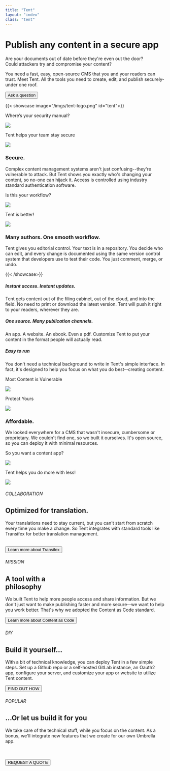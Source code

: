 ```yaml
---
title: "Tent"
layout: "index"
class: "tent"
---
```

<div class="intro">
  <div class="container">
    <div class="row">
      <div class="col-12">
        <div class="d-none d-lg-block spacer-top100"></div>
        <h1 class="">Publish any content in a secure app</h1>
        <div class="home-description spacer-bottom100">
          <p>Are your documents out of date before they're even out the door? <br>
          Could attackers try and compromise your content?</p>
          <p>You need a fast, easy, open-source CMS that you and your readers can trust. Meet Tent. 
            All the tools you need to create, edit, and publish securely-under one roof.</p>
          <a href="mailto:info@secfirst.org?subject=Tent%20Inquiry">
            <button type="button" class="spacer-top30 btn btn-white">Ask a question</button>
          </a>
        </div>
      </div>
    </div>
  </div>
</div>

{{< showcase image="/imgs/tent-logo.png" id="tent">}} 
<div class="col-12 spacer-top70"></div>
<div class="col-lg-6">
  <p class="uppercase">Where’s your security manual?</p>
  <img class="tent-drawing float-right" src="/imgs/tent-secure1.png">
</div>
<div class="col-lg-6">
  <div class="spacer-top70 d-block d-lg-none"></div>
  <p class="float-right uppercase">Tent helps your team stay secure</p>
  <img class="tent-drawing" src="/imgs/tent-secure2.png">
</div>
<div class="col-lg-8 offset-lg-2 center">
  <h3 class="center spacer-top70 green">Secure.</h3>
  <p class="grey spacer-bottom30">Complex content management systems aren't just confusing--they're vulnerable to attack. But Tent shows you exactly who's
    changing your content, so no-one can hijack it. Access is controlled using industry standard authentication software.</p>
</div>
<div class="col-lg-6">
  <p class="uppercase">Is this your workflow?</p>
  <img class="tent-drawing float-right" src="/imgs/tent-workflow1.png">
</div>
<div class="col-lg-6">
  <p class="float-right uppercase">Tent is better!</p>
  <img class="tent-drawing" src="/imgs/tent-workflow2.png">
</div>
<div class="col-lg-8 offset-lg-2 center">
  <h3 class="center spacer-top30 green">Many authors. One smooth workflow.</h3>
  <p class="grey">Tent gives you editorial control. Your text is in a repository. You decide who can edit, and every change is documented
    using the same version control system that developers use to test their code. You just comment, merge, or undo.</p>
</div>
{{< /showcase>}}

<div class="container">
  <div class="row spacer-top150">
    <div class="col-lg-4 center">
      <h5 class="uppercase">Instant access. Instant updates.</h5>
      <p class="grey">Tent gets content out of the filing cabinet, out of the cloud, and into the field. No need to print or download the latest version. Tent will push it right to your readers, wherever they are.</p>
    </div>
    <div class="col-lg-4 center">
      <h5 class="uppercase">One source. Many publication channels.</h5>
      <p class="grey">An app. A website. An ebook. Even a pdf. Customize Tent to put your content in the format people will actually read.</p>
    </div>
    <div class="col-lg-4 center">
      <h5 class="uppercase">Easy to run</h5>
      <p class="grey">You don't need a technical background to write in Tent's simple interface. In fact, it's designed to help you focus on what you do best--creating content.</p>
    </div>
  </div>
</div>

<div class="container">
  <div class="row spacer-top150 spacer-bottom30">
    <div class="col-lg-6 text-right">
      <p class="center uppercase">Most Content is Vulnerable</p>
      <div>
        <img class="tent-drawing" src="/imgs/tent-authors1.png">
      </div>
    </div>
    <div class="col-lg-6">
      <p class="center uppercase">Protect Yours</p>
      <div>
        <img class="tent-drawing" src="/imgs/tent-authors2.png">
      </div>
    </div>
  </div>
</div>




<div class="container spacer-bottom70">
  <div class="row">
    <div class="col-lg-8 offset-lg-2 center">
      <h3 class="center spacer-top100 green">Affordable.</h3>
      <p class="grey">We looked everywhere for a CMS that wasn't insecure, cumbersome or proprietary. We couldn't find one, so we built it
        ourselves. It's open source, so you can deploy it with minimal resources.</p>
    </div>
  </div>
  <div class="row spacer-top150">
    <div class="col-lg-6">
      <p  class="center uppercase">So you want a content app?</p>
      <img class="float-right" src="/imgs/tent-affordable1.png">
    </div>
    <div class="col-lg-6">
      <p class="center uppercase">Tent helps you do more with less!</p>
      <img src="/imgs/tent-affordable2.png">
    </div>
  </div>
</div>

<div class="section-gray">  
  <div class="container">
    <div class="row">
      <div class="col-lg-5 offset-lg-1 yellow4">
        <h6 class="uppercase white">COLLABORATION</h6>
        <h2>Optimized for translation.</h2>
        <p>Your translations need to stay current, but you can't start from scratch every time you make a change. So Tent integrates
          with standard tools like Transifex for better translation management.</p>
        <br>
        <a href="https://www.localizationlab.org/community/" target="_blank">
          <button type="button" class="btn btn-white">Learn more about Transifex</button>
        </a>
      </div>
      <div class="col-lg-5 blue4">
        <h6 class="uppercase white">MISSION</h6>
        <h2>A tool with a<br> philosophy</h2>
        <p>We built Tent to help more people access and share information. But we don't just want to make publishing faster and more
          secure--we want to help you work better. That's why we adopted the Content as Code standard.</p>
        <a href="https://iilab.github.io/contentascode/" target="_blank">
          <button type="button" class="btn btn-white">Learn more about Content as Code</button>
        </a>
      </div>
      <div class="col-lg-5 offset-lg-1 green4">
          <h6 class="uppercase white">DIY</h6>
          <h2>Build it yourself...</h2>
          <p>With a bit of technical knowledge, you can deploy Tent in a few simple steps. Set up a Github repo or a self-hosted GitLab
            instance, an Oauth2 app, configure your server, and customize your app or website to utilize Tent content.</p>
          <a href="https://github.com/securityfirst/tent" target="_blank">
            <button type="button" class="btn btn-white">FIND OUT HOW</button>
          </a>
      </div>
      <div class="col-lg-5 pink4">
        <h6 class="uppercase white">POPULAR</h6>
        <h2>...Or let us build it for you</h2>
        <p>We take care of the technical stuff, while you focus on the content. As a bonus, we'll integrate new features that we create
          for our own Umbrella app.</p>
        <br>
        <br>
        <a href="mailto:info@secfirst.org?subject=Custom%20Umbrella">
          <button type="button" class="btn btn-white">REQUEST A QUOTE</button>
        </a>
      </div>
    </div>
  </div>
</div>
